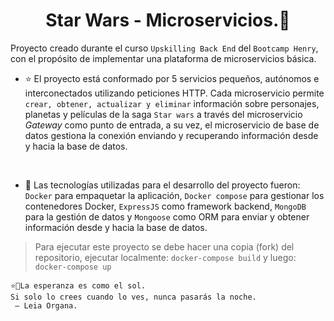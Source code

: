  <h1 align="center">Star Wars - Microservicios.🌌 </h1>


Proyecto creado durante el curso ```Upskilling Back End``` del ```Bootcamp Henry```, con el propósito de implementar una plataforma de microservicios básica. 


* ⭐ El proyecto está conformado por 5 servicios pequeños, autónomos e interconectados utilizando peticiones HTTP. Cada microservicio permite ```crear, obtener, actualizar y eliminar``` información sobre personajes, planetas
y películas de la saga ```Star wars``` a través del microservicio _Gateway_ como punto de entrada, a su vez, el microservicio de base de datos gestiona la conexión enviando y recuperando información desde y hacia la base de datos.

 <br />

* 🤖 Las tecnologías utilizadas para el desarrollo del proyecto fueron: ```Docker``` para empaquetar la aplicación, ```Docker compose``` para gestionar los contenedores Docker, ```ExpressJS``` como framework backend, ```MongoDB``` para la gestión de datos y ```Mongoose``` como ORM para enviar y obtener información desde y hacia la base de datos.


> Para ejecutar este proyecto se debe hacer una copia (fork) del repositorio, ejecutar localmente: ```docker-compose build``` y luego: ```docker-compose up```


```
⭐👸La esperanza es como el sol. 
Si solo lo crees cuando lo ves, nunca pasarás la noche.
 — Leia Organa.
```

